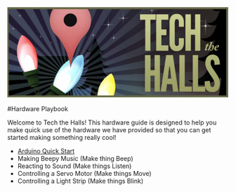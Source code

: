 ![](img/tech-the-halls.jpg)

#Hardware Playbook

Welcome to Tech the Halls! This hardware guide is designed to help you make quick use of the hardware we have provided so that you can get started making something really cool!

- [Arduino Quick Start](arduino/)
- Making Beepy Music (Make thing Beep)
- Reacting to Sound (Make things Listen) 
- Controlling a Servo Motor (Make things Move)
- Controlling a Light Strip (Make things Blink)
